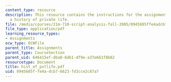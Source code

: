 ```yaml
---
content_type: resource
description: This resource contains the instructions for the assignments related to
  a history of private life.
file: /media/courses/21m-710-script-analysis-fall-2005/0945605ffe4adcb76623fd3cce2c87a7_hist_of_pvtlife.pdf
file_type: application/pdf
learning_resource_types:
- Assignments
ocw_type: OCWFile
parent_title: Assignments
parent_type: CourseSection
parent_uid: 646415ef-dba0-6db1-df9e-a37e661f8b82
resourcetype: Document
title: hist_of_pvtlife.pdf
uid: 0945605f-fe4a-dcb7-6623-fd3cce2c87a7
---
```


